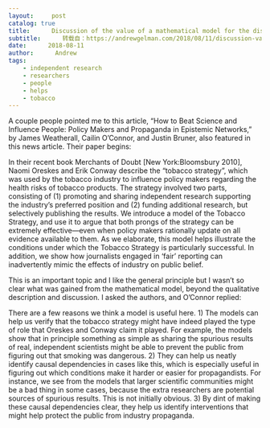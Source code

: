 ```yaml
---
layout:     post
catalog: true
title:      Discussion of the value of a mathematical model for the dissemination of propaganda
subtitle:      转载自：https://andrewgelman.com/2018/08/11/discussion-value-mathematical-model-dissemination-propaganda/
date:      2018-08-11
author:      Andrew
tags:
    - independent research
    - researchers
    - people
    - helps
    - tobacco
---
```





A couple people pointed me to this article, “How to Beat Science and Influence People: Policy Makers and Propaganda in Epistemic Networks,” by James Weatherall, Cailin O’Connor, and Justin Bruner, also featured in this news article. Their paper begins:

> 
In their recent book Merchants of Doubt [New York:Bloomsbury 2010], Naomi Oreskes and Erik Conway describe the “tobacco strategy”, which was used by the tobacco industry to influence policy makers regarding the health risks of tobacco products. The strategy involved two parts, consisting of (1) promoting and sharing independent research supporting the industry’s preferred position and (2) funding additional research, but selectively publishing the results. We introduce a model of the Tobacco Strategy, and use it to argue that both prongs of the strategy can be extremely effective—even when policy makers rationally update on all evidence available to them. As we elaborate, this model helps illustrate the conditions under which the Tobacco Strategy is particularly successful. In addition, we show how journalists engaged in ‘fair’ reporting can inadvertently mimic the effects of industry on public belief.


This is an important topic and I like the general principle but I wasn’t so clear what was gained from the mathematical model, beyond the qualitative description and discussion. I asked the authors, and O’Connor replied:

> 
There are a few reasons we think a model is useful here. 1) The models can help us verify that the tobacco strategy might have indeed played the type of role that Oreskes and Conway claim it played. For example, the models show that in principle something as simple as sharing the spurious results of real, independent scientists might be able to prevent the public from figuring out that smoking was dangerous. 2) They can help us neatly identify causal dependencies in cases like this, which is especially useful in figuring out which conditions make it harder or easier for propagandists. For instance, we see from the models that larger scientific communities might be a bad thing in some cases, because the extra researchers are potential sources of spurious results. This is not initially obvious. 3) By dint of making these causal dependencies clear, they help us identify interventions that might help protect the public from industry propaganda.




